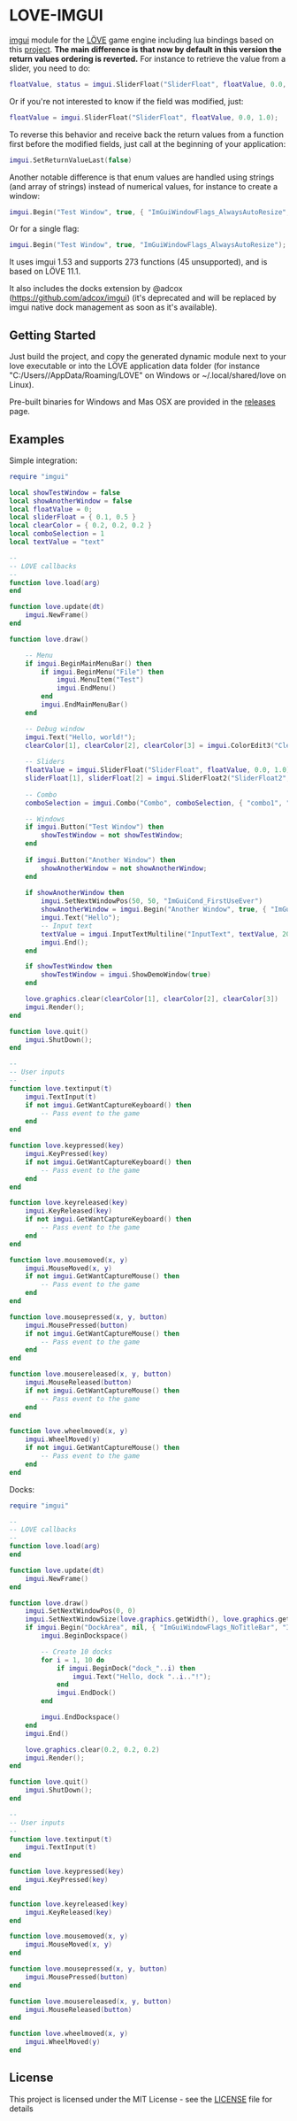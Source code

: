 # LOVE-IMGUI

[imgui](https://github.com/ocornut/imgui) module for the [LÖVE](https://love2d.org/) game engine including lua bindings based on this [project](https://github.com/patrickriordan/imgui_lua_bindings).
**The main difference is that now by default in this version the return values ordering is reverted.** For instance to retrieve the value from a slider, you need to do:
```lua
floatValue, status = imgui.SliderFloat("SliderFloat", floatValue, 0.0, 1.0);
```
Or if you're not interested to know if the field was modified, just:
```lua
floatValue = imgui.SliderFloat("SliderFloat", floatValue, 0.0, 1.0);
```
To reverse this behavior and receive back the return values from a function first before the modified fields, just call at the beginning of your application:
```lua
imgui.SetReturnValueLast(false)
```

Another notable difference is that enum values are handled using strings (and array of strings) instead of numerical values, for instance to create a window:
```lua
imgui.Begin("Test Window", true, { "ImGuiWindowFlags_AlwaysAutoResize", "ImGuiWindowFlags_NoTitleBar" });
```
Or for a single flag:
```lua
imgui.Begin("Test Window", true, "ImGuiWindowFlags_AlwaysAutoResize");
```

It uses imgui 1.53 and supports 273 functions (45 unsupported), and is based on LÖVE 11.1.

It also includes the docks extension by @adcox (https://github.com/adcox/imgui) (it's deprecated and will be replaced by imgui native dock management as soon as it's available).

## Getting Started

Just build the project, and copy the generated dynamic module next to your love executable or into the LÖVE application data folder (for instance "C:/Users/<user>/AppData/Roaming/LOVE" on Windows or ~/.local/shared/love on Linux).

Pre-built binaries for Windows and Mas OSX are provided in the [releases](https://github.com/slages/love-imgui/releases) page.

## Examples

Simple integration:
```lua
require "imgui"

local showTestWindow = false
local showAnotherWindow = false
local floatValue = 0;
local sliderFloat = { 0.1, 0.5 }
local clearColor = { 0.2, 0.2, 0.2 }
local comboSelection = 1
local textValue = "text"

--
-- LOVE callbacks
--
function love.load(arg)
end

function love.update(dt)
    imgui.NewFrame()
end

function love.draw()

    -- Menu
    if imgui.BeginMainMenuBar() then
        if imgui.BeginMenu("File") then
            imgui.MenuItem("Test")
            imgui.EndMenu()
        end
        imgui.EndMainMenuBar()
    end

    -- Debug window
    imgui.Text("Hello, world!");
    clearColor[1], clearColor[2], clearColor[3] = imgui.ColorEdit3("Clear color", clearColor[1], clearColor[2], clearColor[3]);
    
    -- Sliders
    floatValue = imgui.SliderFloat("SliderFloat", floatValue, 0.0, 1.0);
    sliderFloat[1], sliderFloat[2] = imgui.SliderFloat2("SliderFloat2", sliderFloat[1], sliderFloat[2], 0.0, 1.0);
    
    -- Combo
    comboSelection = imgui.Combo("Combo", comboSelection, { "combo1", "combo2", "combo3", "combo4" }, 4);

    -- Windows
    if imgui.Button("Test Window") then
        showTestWindow = not showTestWindow;
    end
    
    if imgui.Button("Another Window") then
        showAnotherWindow = not showAnotherWindow;
    end
    
    if showAnotherWindow then
        imgui.SetNextWindowPos(50, 50, "ImGuiCond_FirstUseEver")
        showAnotherWindow = imgui.Begin("Another Window", true, { "ImGuiWindowFlags_AlwaysAutoResize", "ImGuiWindowFlags_NoTitleBar" });
        imgui.Text("Hello");
        -- Input text
        textValue = imgui.InputTextMultiline("InputText", textValue, 200, 300, 200);
        imgui.End();
    end

    if showTestWindow then
        showTestWindow = imgui.ShowDemoWindow(true)
    end

    love.graphics.clear(clearColor[1], clearColor[2], clearColor[3])
    imgui.Render();
end

function love.quit()
    imgui.ShutDown();
end

--
-- User inputs
--
function love.textinput(t)
    imgui.TextInput(t)
    if not imgui.GetWantCaptureKeyboard() then
        -- Pass event to the game
    end
end

function love.keypressed(key)
    imgui.KeyPressed(key)
    if not imgui.GetWantCaptureKeyboard() then
        -- Pass event to the game
    end
end

function love.keyreleased(key)
    imgui.KeyReleased(key)
    if not imgui.GetWantCaptureKeyboard() then
        -- Pass event to the game
    end
end

function love.mousemoved(x, y)
    imgui.MouseMoved(x, y)
    if not imgui.GetWantCaptureMouse() then
        -- Pass event to the game
    end
end

function love.mousepressed(x, y, button)
    imgui.MousePressed(button)
    if not imgui.GetWantCaptureMouse() then
        -- Pass event to the game
    end
end

function love.mousereleased(x, y, button)
    imgui.MouseReleased(button)
    if not imgui.GetWantCaptureMouse() then
        -- Pass event to the game
    end
end

function love.wheelmoved(x, y)
    imgui.WheelMoved(y)
    if not imgui.GetWantCaptureMouse() then
        -- Pass event to the game
    end
end
```

Docks:
```lua
require "imgui"

--
-- LOVE callbacks
--
function love.load(arg)
end

function love.update(dt)
    imgui.NewFrame()
end

function love.draw()
    imgui.SetNextWindowPos(0, 0)
    imgui.SetNextWindowSize(love.graphics.getWidth(), love.graphics.getHeight())
    if imgui.Begin("DockArea", nil, { "ImGuiWindowFlags_NoTitleBar", "ImGuiWindowFlags_NoResize", "ImGuiWindowFlags_NoMove", "ImGuiWindowFlags_NoBringToFrontOnFocus" }) then
        imgui.BeginDockspace()

        -- Create 10 docks
        for i = 1, 10 do
            if imgui.BeginDock("dock_"..i) then
                imgui.Text("Hello, dock "..i.."!");
            end
            imgui.EndDock()
        end

        imgui.EndDockspace()
    end
    imgui.End()

    love.graphics.clear(0.2, 0.2, 0.2)
    imgui.Render();
end

function love.quit()
    imgui.ShutDown();
end

--
-- User inputs
--
function love.textinput(t)
    imgui.TextInput(t)
end

function love.keypressed(key)
    imgui.KeyPressed(key)
end

function love.keyreleased(key)
    imgui.KeyReleased(key)
end

function love.mousemoved(x, y)
    imgui.MouseMoved(x, y)
end

function love.mousepressed(x, y, button)
    imgui.MousePressed(button)
end

function love.mousereleased(x, y, button)
    imgui.MouseReleased(button)
end

function love.wheelmoved(x, y)
    imgui.WheelMoved(y)
end
```

## License

This project is licensed under the MIT License - see the [LICENSE](LICENSE) file for details


